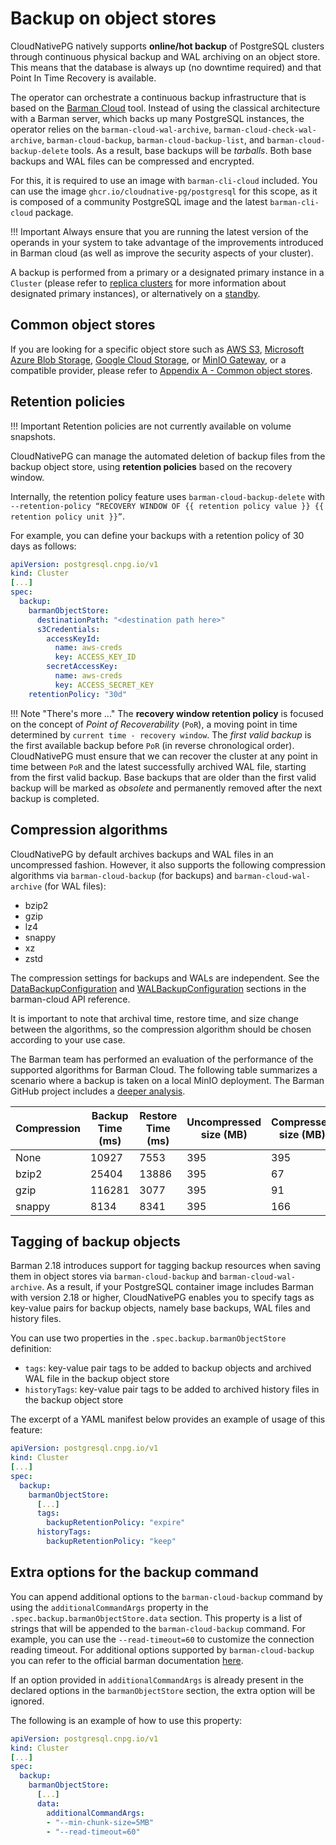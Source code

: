# Backup on object stores

CloudNativePG natively supports **online/hot backup** of PostgreSQL
clusters through continuous physical backup and WAL archiving on an object
store. This means that the database is always up (no downtime required)
and that Point In Time Recovery is available.

The operator can orchestrate a continuous backup infrastructure
that is based on the [Barman Cloud](https://pgbarman.org) tool. Instead
of using the classical architecture with a Barman server, which
backs up many PostgreSQL instances, the operator relies on the
`barman-cloud-wal-archive`, `barman-cloud-check-wal-archive`,
`barman-cloud-backup`, `barman-cloud-backup-list`, and
`barman-cloud-backup-delete` tools. As a result, base backups will
be *tarballs*. Both base backups and WAL files can be compressed
and encrypted.

For this, it is required to use an image with `barman-cli-cloud` included.
You can use the image `ghcr.io/cloudnative-pg/postgresql` for this scope,
as it is composed of a community PostgreSQL image and the latest
`barman-cli-cloud` package.

!!! Important
    Always ensure that you are running the latest version of the operands
    in your system to take advantage of the improvements introduced in
    Barman cloud (as well as improve the security aspects of your cluster).

A backup is performed from a primary or a designated primary instance in a
`Cluster` (please refer to
[replica clusters](replica_cluster.md)
for more information about designated primary instances), or alternatively
on a [standby](backup.md#backup-from-a-standby).

## Common object stores

If you are looking for a specific object store such as
[AWS S3](appendixes/object_stores.md#aws-s3),
[Microsoft Azure Blob Storage](appendixes/object_stores.md#azure-blob-storage),
[Google Cloud Storage](appendixes/object_stores.md#google-cloud-storage), or
[MinIO Gateway](appendixes/object_stores.md#minio-gateway), or a compatible
provider, please refer to [Appendix A - Common object stores](appendixes/object_stores.md).

## Retention policies

!!! Important
    Retention policies are not currently available on volume snapshots.

CloudNativePG can manage the automated deletion of backup files from
the backup object store, using **retention policies** based on the recovery
window.

Internally, the retention policy feature uses `barman-cloud-backup-delete`
with `--retention-policy “RECOVERY WINDOW OF {{ retention policy value }} {{ retention policy unit }}”`.

For example, you can define your backups with a retention policy of 30 days as
follows:

```yaml
apiVersion: postgresql.cnpg.io/v1
kind: Cluster
[...]
spec:
  backup:
    barmanObjectStore:
      destinationPath: "<destination path here>"
      s3Credentials:
        accessKeyId:
          name: aws-creds
          key: ACCESS_KEY_ID
        secretAccessKey:
          name: aws-creds
          key: ACCESS_SECRET_KEY
    retentionPolicy: "30d"
```

!!! Note "There's more ..."
    The **recovery window retention policy** is focused on the concept of
    *Point of Recoverability* (`PoR`), a moving point in time determined by
    `current time - recovery window`. The *first valid backup* is the first
    available backup before `PoR` (in reverse chronological order).
    CloudNativePG must ensure that we can recover the cluster at
    any point in time between `PoR` and the latest successfully archived WAL
    file, starting from the first valid backup. Base backups that are older
    than the first valid backup will be marked as *obsolete* and permanently
    removed after the next backup is completed.

## Compression algorithms

CloudNativePG by default archives backups and WAL files in an
uncompressed fashion. However, it also supports the following compression
algorithms via `barman-cloud-backup` (for backups) and
`barman-cloud-wal-archive` (for WAL files):

* bzip2
* gzip
* lz4
* snappy
* xz
* zstd

The compression settings for backups and WALs are independent. See the
[DataBackupConfiguration](https://pkg.go.dev/github.com/cloudnative-pg/barman-cloud/pkg/api#DataBackupConfiguration) and
[WALBackupConfiguration](https://pkg.go.dev/github.com/cloudnative-pg/barman-cloud/pkg/api#WalBackupConfiguration) sections in
the barman-cloud API reference.

It is important to note that archival time, restore time, and size change
between the algorithms, so the compression algorithm should be chosen according
to your use case.

The Barman team has performed an evaluation of the performance of the supported
algorithms for Barman Cloud. The following table summarizes a scenario where a
backup is taken on a local MinIO deployment. The Barman GitHub project includes
a [deeper analysis](https://github.com/EnterpriseDB/barman/issues/344#issuecomment-992547396).

| Compression | Backup Time (ms) | Restore Time (ms) | Uncompressed size (MB) | Compressed size (MB)  | Approx ratio |
|-------------|------------------|-------------------|------------------------|-----------------------|--------------|
| None        | 10927            | 7553              | 395                    | 395                   | 1:1          |
| bzip2       | 25404            | 13886             | 395                    | 67                    | 5.9:1        |
| gzip        | 116281           | 3077              | 395                    | 91                    | 4.3:1        |
| snappy      | 8134             | 8341              | 395                    | 166                   | 2.4:1        |

## Tagging of backup objects

Barman 2.18 introduces support for tagging backup resources when saving them in
object stores via `barman-cloud-backup` and `barman-cloud-wal-archive`. As a
result, if your PostgreSQL container image includes Barman with version 2.18 or
higher, CloudNativePG enables you to specify tags as key-value pairs
for backup objects, namely base backups, WAL files and history files.

You can use two properties in the `.spec.backup.barmanObjectStore` definition:

* `tags`: key-value pair tags to be added to backup objects and archived WAL
  file in the backup object store
* `historyTags`: key-value pair tags to be added to archived history files in
  the backup object store

The excerpt of a YAML manifest below provides an example of usage of this
feature:

```yaml
apiVersion: postgresql.cnpg.io/v1
kind: Cluster
[...]
spec:
  backup:
    barmanObjectStore:
      [...]
      tags:
        backupRetentionPolicy: "expire"
      historyTags:
        backupRetentionPolicy: "keep"
```

## Extra options for the backup command

You can append additional options to the `barman-cloud-backup` command by using
the `additionalCommandArgs` property in the
`.spec.backup.barmanObjectStore.data` section.
This property is a list of strings that will be appended to the
`barman-cloud-backup` command.
For example, you can use the `--read-timeout=60` to customize the connection
reading timeout.
For additional options supported by `barman-cloud-backup` you can refer to the
official barman  documentation [here](https://www.pgbarman.org/documentation/).

If an option provided in `additionalCommandArgs` is already present in the
declared options in  the `barmanObjectStore` section, the extra option will be
ignored.

The following is an example of how to use this property:

```yaml
apiVersion: postgresql.cnpg.io/v1
kind: Cluster
[...]
spec:
  backup:
    barmanObjectStore:
      [...]
      data:
        additionalCommandArgs:
        - "--min-chunk-size=5MB"
        - "--read-timeout=60"
```
